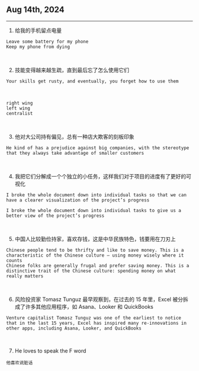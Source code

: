 ## Aug 14th, 2024

<hr>

1. 给我的手机留点电量
```
Leave some battery for my phone
Keep my phone from dying

```
&nbsp;

2. 技能变得越来越生疏，直到最后忘了怎么使用它们
```
Your skills get rusty, and eventually, you forget how to use them
```

&nbsp;

```
right wing
left wing
centralist
```

&nbsp;

3. 他对大公司持有偏见，总有一种店大欺客的刻板印象
```
He kind of has a prejudice against big companies, with the stereotype that they always take advantage of smaller customers
```

&nbsp;

4. 我把它们分解成一个个独立的小任务，这样我们对于项目的进度有了更好的可视化
```
I broke the whole document down into individual tasks so that we can have a clearer visualization of the project’s progress

I broke the whole document down into individual tasks to give us a better view of the project’s progress
````
&nbsp;

5. 中国人比较勤俭持家，喜欢存钱，这是中华民族特色，钱要用在刀刃上
```
Chinese people tend to be thrifty and like to save money. This is a characteristic of the Chinese culture — using money wisely where it counts
Chinese folks are generally frugal and prefer saving money. This is a distinctive trait of the Chinese culture: spending money on what really matters
```

&nbsp;

6. 风险投资家 Tomasz Tunguz 最早观察到，在过去的 15 年里，Excel 被分拆成了许多其他应用程序，如 Asana、Looker 和 QuickBooks
```
Venture capitalist Tomasz Tunguz was one of the earliest to notice that in the last 15 years, Excel has inspired many re-innovations in other apps, including Asana, Looker, and QuickBooks
```

&nbsp;

7. He loves to speak the F word
```
他喜欢说脏话
``` 



